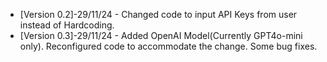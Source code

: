 - [Version 0.2]-29/11/24 - Changed code to input API Keys from user instead of Hardcoding.
- [Version 0.3]-29/11/24 - Added OpenAI Model(Currently GPT4o-mini only). Reconfigured code to accommodate the change. Some bug fixes.